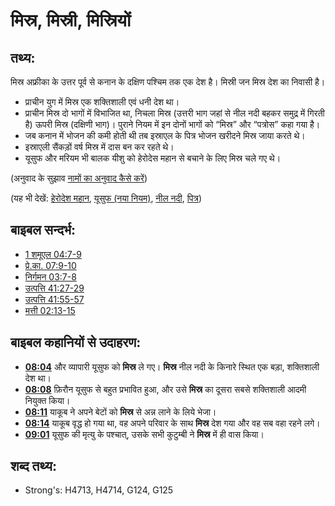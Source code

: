 # मिस्र, मिस्री, मिस्रियों #

## तथ्य: ##

मिस्र अफ्रीका के उत्तर पूर्व से कनान के दक्षिण पश्चिम तक एक देश है। मिस्री जन मिस्र देश का निवासी है।

* प्राचीन युग में मिस्र एक शक्तिशाली एवं धनी देश था।
* प्राचीन मिस्र दो भागों में विभाजित था, निचला मिस्र (उत्तरी भाग जहां से नील नदी बहकर समुद्र में गिरती है) ऊपरी मिस्र (दक्षिणी भाग)। पुराने नियम में इन दोनों भागों को “मिस्र” और “पत्रोस” कहा गया है।
* जब कनान में भोजन की कमी होती थी तब इस्राएल के पित्र भोजन खरीदने मिस्र जाया करते थे।
* इस्राएली सैंकड़ों वर्ष मिस्र में दास बन कर रहते थे।
* यूसुफ और मरियम भी बालक यीशु को हेरोदेस महान से बचाने के लिए मिस्र चले गए थे।

(अनुवाद के सुझाव [नामों का अनुवाद कैसे करें](rc://hi/ta/man/translate/translate-names))

(यह भी देखें: [हेरोदेश महान](../names/herodthegreat.md), [यूसुफ (नया नियम)](../names/josephnt.md), [नील नदी](../names/nileriver.md), [पित्र](../other/patriarchs.md))

## बाइबल सन्दर्भ: ##

* [1 शमूएल 04:7-9](rc://hi/tn/help/1sa/04/07)
* [प्रे.का. 07:9-10](rc://hi/tn/help/act/07/09)
* [निर्गमन 03:7-8](rc://hi/tn/help/exo/03/07)
* [उत्पत्ति 41:27-29](rc://hi/tn/help/gen/41/27)
* [उत्पत्ति 41:55-57](rc://hi/tn/help/gen/41/55)
* [मत्ती 02:13-15](rc://hi/tn/help/mat/02/13)

## बाइबल कहानियों से उदाहरण: ##

* __[08:04](rc://hi/tn/help/obs/08/04)__ और व्यापारी यूसुफ को __मिस्र__ ले गए। __मिस्र__ नील नदी के किनारे स्थित एक बड़ा, शक्तिशाली देश था।
* __[08:08](rc://hi/tn/help/obs/08/08)__ फ़िरौन यूसुफ से बहुत प्रभावित हुआ, और उसे __मिस्र__ का दूसरा सबसे शक्तिशाली आदमी नियुक्त किया।
* __[08:11](rc://hi/tn/help/obs/08/11)__ याकूब ने अपने बेटों को __मिस्र__ से अन्न लाने के लिये भेजा।
* __[08:14](rc://hi/tn/help/obs/08/14)__ याकूब वृद्ध हो गया था, वह अपने परिवार के साथ __मिस्र__ देश गया और वह सब वहा रहने लगे।
* __[09:01](rc://hi/tn/help/obs/09/01)__ यूसुफ की मृत्यु के पश्चात्, उसके सभी कुटुम्बी ने __मिस्र__ में ही वास किया।

## शब्द तथ्य: ##

* Strong's: H4713, H4714, G124, G125
